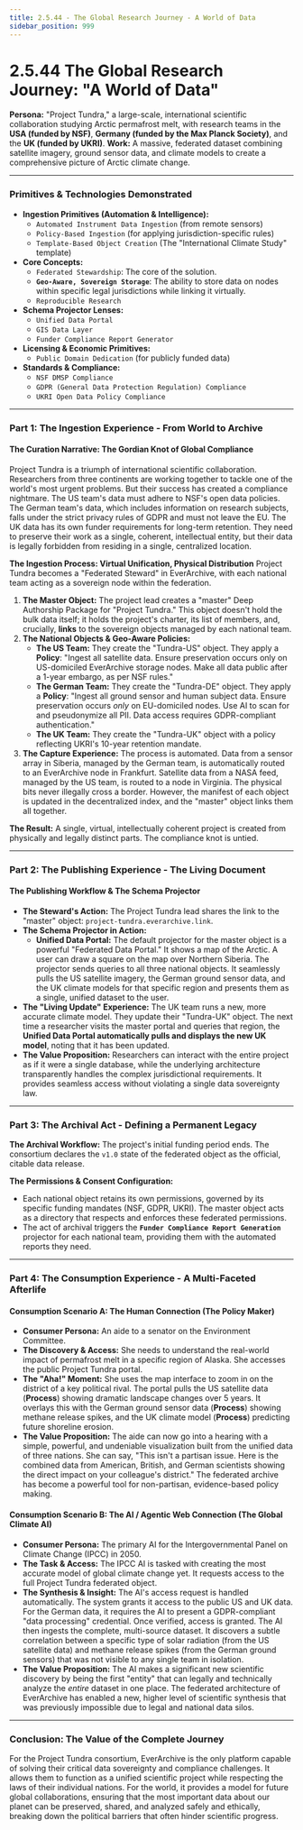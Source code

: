 ```yaml
---
title: 2.5.44 - The Global Research Journey - A World of Data
sidebar_position: 999
---
```


# 2.5.44 The Global Research Journey: "A World of Data"

**Persona:** "Project Tundra," a large-scale, international scientific collaboration studying Arctic permafrost melt, with research teams in the **USA (funded by NSF)**, **Germany (funded by the Max Planck Society)**, and the **UK (funded by UKRI)**.
**Work:** A massive, federated dataset combining satellite imagery, ground sensor data, and climate models to create a comprehensive picture of Arctic climate change.

---

### **Primitives & Technologies Demonstrated**

*   **Ingestion Primitives (Automation & Intelligence):**
    *   `Automated Instrument Data Ingestion` (from remote sensors)
    *   `Policy-Based Ingestion` (for applying jurisdiction-specific rules)
    *   `Template-Based Object Creation` (The "International Climate Study" template)
*   **Core Concepts:**
    *   `Federated Stewardship`: The core of the solution.
    *   **`Geo-Aware, Sovereign Storage`**: The ability to store data on nodes within specific legal jurisdictions while linking it virtually.
    *   `Reproducible Research`
*   **Schema Projector Lenses:**
    *   `Unified Data Portal`
    *   `GIS Data Layer`
    *   `Funder Compliance Report Generator`
*   **Licensing & Economic Primitives:**
    *   `Public Domain Dedication` (for publicly funded data)
*   **Standards & Compliance:**
    *   `NSF DMSP Compliance`
    *   `GDPR (General Data Protection Regulation) Compliance`
    *   `UKRI Open Data Policy Compliance`

---

### **Part 1: The Ingestion Experience - From World to Archive**

#### **The Curation Narrative: The Gordian Knot of Global Compliance**
Project Tundra is a triumph of international scientific collaboration. Researchers from three continents are working together to tackle one of the world's most urgent problems. But their success has created a compliance nightmare. The US team's data must adhere to NSF's open data policies. The German team's data, which includes information on research subjects, falls under the strict privacy rules of GDPR and must not leave the EU. The UK data has its own funder requirements for long-term retention. They need to preserve their work as a single, coherent, intellectual entity, but their data is legally forbidden from residing in a single, centralized location.

**The Ingestion Process: Virtual Unification, Physical Distribution**
Project Tundra becomes a "Federated Steward" in EverArchive, with each national team acting as a sovereign node within the federation.

1.  **The Master Object:** The project lead creates a "master" Deep Authorship Package for "Project Tundra." This object doesn't hold the bulk data itself; it holds the project's charter, its list of members, and, crucially, **links** to the sovereign objects managed by each national team.
2.  **The National Objects & Geo-Aware Policies:**
    *   **The US Team:** They create the "Tundra-US" object. They apply a **Policy**: "Ingest all satellite data. Ensure preservation occurs only on US-domiciled EverArchive storage nodes. Make all data public after a 1-year embargo, as per NSF rules."
    *   **The German Team:** They create the "Tundra-DE" object. They apply a **Policy**: "Ingest all ground sensor and human subject data. Ensure preservation occurs *only* on EU-domiciled nodes. Use AI to scan for and pseudonymize all PII. Data access requires GDPR-compliant authentication."
    *   **The UK Team:** They create the "Tundra-UK" object with a policy reflecting UKRI's 10-year retention mandate.
3.  **The Capture Experience:** The process is automated. Data from a sensor array in Siberia, managed by the German team, is automatically routed to an EverArchive node in Frankfurt. Satellite data from a NASA feed, managed by the US team, is routed to a node in Virginia. The physical bits never illegally cross a border. However, the manifest of each object is updated in the decentralized index, and the "master" object links them all together.

**The Result:** A single, virtual, intellectually coherent project is created from physically and legally distinct parts. The compliance knot is untied.

---

### **Part 2: The Publishing Experience - The Living Document**

#### **The Publishing Workflow & The Schema Projector**
*   **The Steward's Action:** The Project Tundra lead shares the link to the "master" object: `project-tundra.everarchive.link`.
*   **The Schema Projector in Action:**
    *   **Unified Data Portal:** The default projector for the master object is a powerful "Federated Data Portal." It shows a map of the Arctic. A user can draw a square on the map over Northern Siberia. The projector sends queries to all three national objects. It seamlessly pulls the US satellite imagery, the German ground sensor data, and the UK climate models for that specific region and presents them as a single, unified dataset to the user.
*   **The "Living Update" Experience:** The UK team runs a new, more accurate climate model. They update their "Tundra-UK" object. The next time a researcher visits the master portal and queries that region, the **Unified Data Portal automatically pulls and displays the new UK model**, noting that it has been updated.
*   **The Value Proposition:** Researchers can interact with the entire project as if it were a single database, while the underlying architecture transparently handles the complex jurisdictional requirements. It provides seamless access without violating a single data sovereignty law.

---

### **Part 3: The Archival Act - Defining a Permanent Legacy**

**The Archival Workflow:**
The project's initial funding period ends. The consortium declares the `v1.0` state of the federated object as the official, citable data release.

**The Permissions & Consent Configuration:**
*   Each national object retains its own permissions, governed by its specific funding mandates (NSF, GDPR, UKRI). The master object acts as a directory that respects and enforces these federated permissions.
*   The act of archival triggers the **`Funder Compliance Report Generation`** projector for each national team, providing them with the automated reports they need.

---

### **Part 4: The Consumption Experience - A Multi-Faceted Afterlife**

#### **Consumption Scenario A: The Human Connection (The Policy Maker)**
*   **Consumer Persona:** An aide to a senator on the Environment Committee.
*   **The Discovery & Access:** She needs to understand the real-world impact of permafrost melt in a specific region of Alaska. She accesses the public Project Tundra portal.
*   **The "Aha!" Moment:** She uses the map interface to zoom in on the district of a key political rival. The portal pulls the US satellite data (**Process**) showing dramatic landscape changes over 5 years. It overlays this with the German ground sensor data (**Process**) showing methane release spikes, and the UK climate model (**Process**) predicting future shoreline erosion.
*   **The Value Proposition:** The aide can now go into a hearing with a simple, powerful, and undeniable visualization built from the unified data of three nations. She can say, "This isn't a partisan issue. Here is the combined data from American, British, and German scientists showing the direct impact on your colleague's district." The federated archive has become a powerful tool for non-partisan, evidence-based policy making.

#### **Consumption Scenario B: The AI / Agentic Web Connection (The Global Climate AI)**
*   **Consumer Persona:** The primary AI for the Intergovernmental Panel on Climate Change (IPCC) in 2050.
*   **The Task & Access:** The IPCC AI is tasked with creating the most accurate model of global climate change yet. It requests access to the full Project Tundra federated object.
*   **The Synthesis & Insight:** The AI's access request is handled automatically. The system grants it access to the public US and UK data. For the German data, it requires the AI to present a GDPR-compliant "data processing" credential. Once verified, access is granted. The AI then ingests the complete, multi-source dataset. It discovers a subtle correlation between a specific type of solar radiation (from the US satellite data) and methane release spikes (from the German ground sensors) that was not visible to any single team in isolation.
*   **The Value Proposition:** The AI makes a significant new scientific discovery by being the first "entity" that can legally and technically analyze the *entire* dataset in one place. The federated architecture of EverArchive has enabled a new, higher level of scientific synthesis that was previously impossible due to legal and national data silos.

---

### **Conclusion: The Value of the Complete Journey**
For the Project Tundra consortium, EverArchive is the only platform capable of solving their critical data sovereignty and compliance challenges. It allows them to function as a unified scientific project while respecting the laws of their individual nations. For the world, it provides a model for future global collaborations, ensuring that the most important data about our planet can be preserved, shared, and analyzed safely and ethically, breaking down the political barriers that often hinder scientific progress.